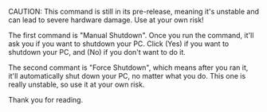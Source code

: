 CAUTION: This command is still in its pre-release, meaning it's unstable and can lead to severe hardware damage. Use at your own risk!

The first command is "Manual Shutdown". Once you run the command, it'll ask you if you want to shutdown your PC. Click (Yes) if you want to shutdown your PC, and (No) if you don't want to do it.

The second commant is "Force Shutdown", which means after you ran it, it'll automatically shut down your PC, no matter what you do. This one is really unstable, so use it at your own risk.

Thank you for reading.
